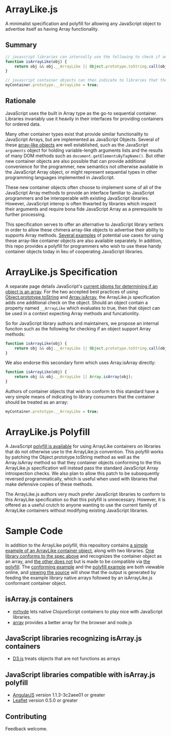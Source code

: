 ArrayLike.js
============

A minimalist specification and polyfill for allowing any
JavaScript object to advertise itself as having Array functionality.

Summary
-------
```js
// javascript libraries can internally use the following to check if an object supports Array methods
function isArrayLike(obj) {
    return obj && obj.__ArrayLike || Object.prototype.toString.call(obj) === '[object Array]';
}

// javascript container objects can then indicate to libraries that they provide Array methods
myContainer.prototype.__ArrayLike = true;
```

Rationale
---------

JavaScript uses the built in Array type as the go-to sequential
container. Libraries invariably use it heavily in their interfaces
for providing containers for ordered data.

Many other container types exist that provide similar functionality
to JavaScript Arrays, but are implemented as JavaScript Objects.
Several of these [array-like objects](https://www.inkling.com/read/javascript-definitive-guide-david-flanagan-6th/chapter-7/array-like-objects) are well established, such as the JavaScript `arguments` object for holding
variable-length arguments lists and the results of many DOM methods
such as `document.getElementsByTagName()`.
But other new container objects are also possible that can provide additional convenience
for the programmer, new semantics not otherwise available in the
JavaScript Array object, or might represent sequential types in
other programming languages implemented in JavaScript.

These new container objects often choose to implement some of all
of the JavaScript Array methods to provide an interface familiar to
JavaScript programmers and be interoperable with existing JavaScript
libraries. 
However, JavaScript interop is often thwarted by libraries
which inspect their arguments and require bona fide JavaScript Array as
a prerequisite to further processing.

This specification serves to offer an alternative to JavaScript
library writers in order to allow these chimera array-like objects
to advertise their ability to supports Array methods. [Several examples](Examples.md)
of potential use cases for using these array-like container objects
are also available separately.
In addition, this repo provides a polyfill for programmers who wish to
use these handy container objects today in lieu of cooperating JavaScript libraries.

ArrayLike.js Specification
==========================

A separate page details JavaScript's [current idioms
for determining if an object is an array](CurrentPractices.md).
For the two accepted best practices of using [Object.prototype.toString](CurrentPractices.md#objectprototypetostring) and
[Array.isArray](CurrentPractices.md#arrayisarray), the ArrayLike.js
specification adds one additional check on the object. Should
an object contain a property named `__ArrayLike` which evaluates
to true, then that object can be used in a context expecting
Array methods and funcationlity.

So for JavaScript library authors and maintainers, we propose an internal funciton
such as the following for checking if an object support Array methods:

```js
function isArrayLike(obj) {
    return obj && obj.__ArrayLike || Object.prototype.toString.call(obj) === '[object Array]';
}
```

We also endorse this secondary form which uses Array.isArray directly:

```js
function isArrayLike(obj) {
    return obj && obj.__ArrayLike || Array.isArray(obj);
}
```

Authors of container objects that wish to conform to this
standard have a very simple means of indicating to library
consumers that the container should be treated as an array:

```js
myContainer.prototype.__ArrayLike = true;
```

ArrayLike.js Polyfill
=====================

A JavaScript [polyfill is available](ArrayLikeIsArray.js) for using ArrayLike
containers on libraries that do not
otherwise use to the ArrayLike.js convention. This polyfill
works by patching the Object.prototype.toString method as well
as the Array.isArray method so that they container objects conforming to the
this ArrayLike.js specification will instead pass the standard JavaScript Array
introspection checks.
We also plan to allow this patch to be subsequently reversed
programmatically, which is useful when used with libraries that make
defensive copies of these methods.

The ArrayLike.js authors very much prefer JavaScript libraries to
conform to this ArrayLike specification so that this
polyfill is unnecessary. However, it is offered as a useful
crutch to anyone wanting to use the current family of
ArrayLike containers without modifying existing JavaScript
libraries.

Sample Code
===========

In addition to the ArrayLike polyfill, this repository contains [a simple example
of an ArrayLike container object](triplet.js), along with two libraries. [One library conforms
to the spec above](examplelib-conforms.js) and recognizes the container object as an array, and [the other
does not](examplelib-compatible.js) but is made to be compatible via [the polyfill](ArrayLikeIsArray.js). The [conforming example](http://dribnet.github.com/ArrayLike.js/conforms.html)
and the [polyfill example](http://dribnet.github.com/ArrayLike.js/polyfill.html) are both viewable online, and [viewing the source](conforms.html)
will show that the output is generated by feeding the example library native
arrays followed by an isArrayLike.js conformant container object.

isArray.js containers
---------------------
* [mrhyde](https://github.com/dribnet/strokes) lets native ClojureScript containers to play nice with JavaScript libraries.
* [array](https://github.com/MatthewMueller/array) provides a better array for the browser and node.js

JavaScript libraries recognizing isArray.js containers
------------------------------------------------------
* [D3.js](http://d3js.org/) treats objects that are not functions as arrays

JavaScript libraries compatible with isArray.js polyfill
--------------------------------------------------------
* [AngularJS](http://angularjs.org/) version 1.1.3-3c2aee01 or greater
* [Leaflet](http://leafletjs.com/) version 0.5.0 or greater

Contributing
------------
Feedback welcome.
